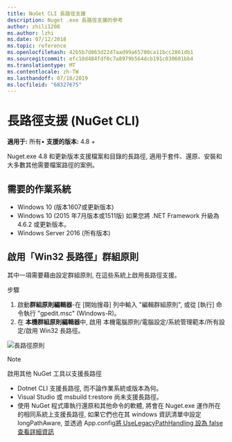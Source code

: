 ```yaml
---
title: NuGet CLI 長路徑支援
description: Nuget .exe 長路徑支援的參考
author: zhili1208
ms.author: lzhi
ms.date: 07/12/2018
ms.topic: reference
ms.openlocfilehash: 42b5b7d863d22d7aad99a65700ca11bcc2861db1
ms.sourcegitcommit: efc18d484fdf0c7a8979b564dcb191c030601bb4
ms.translationtype: MT
ms.contentlocale: zh-TW
ms.lasthandoff: 07/18/2019
ms.locfileid: "68327675"
---
```

# <a name="long-path-support-nuget-cli"></a>長路徑支援 (NuGet CLI)

**適用于:** 所有&bullet; **支援的版本:** 4.8 +

Nuget.exe 4.8 和更新版本支援檔案和目錄的長路徑, 適用于套件、還原、安裝和大多數其他需要檔案路徑的案例。

## <a name="required-operating-system"></a>需要的作業系統

-   Windows 10 (版本1607或更新版本)
-   Windows 10 (2015 年7月版本或1511版) 如果您將 .NET Framework 升級為4.6.2 或更新版本。
-   Windows Server 2016 (所有版本)

## <a name="enable-win32-long-paths-group-policy"></a>啟用「Win32 長路徑」群組原則

其中一項需要藉由設定群組原則, 在這些系統上啟用長路徑支援。

步驟
1. 啟動**群組原則編輯器**-在 [開始搜尋] 列中輸入 "編輯群組原則", 或從 [執行] 命令執行 "gpedit.msc" (Windows-R)。
2. 在 **本機群組原則編輯器**中, 啟用 本機電腦原則/電腦設定/系統管理範本/所有設定/啟用 Win32 長路徑。

![長路徑原則](media/LongPathPolicy.png)


> [!Note]
> 啟用其他 NuGet 工具以支援長路徑
>
> -   Dotnet CLI 支援長路徑, 而不論作業系統或版本為何。
> -   Visual Studio 或 msbuild t:restore 尚未支援長路徑。
> -   使用 NuGet 程式庫執行還原和其他命令的軟體, 將會在 Nuget.exe 運作所在的相同系統上支援長路徑, 如果它們也在其 windows 資訊清單中設定 longPathAware, 並透過 App.config[將 UseLegacyPathHandling 設為 false查看詳細資訊](https://blogs.msdn.microsoft.com/jeremykuhne/2016/07/30/net-4-6-2-and-long-paths-on-windows-10/)

